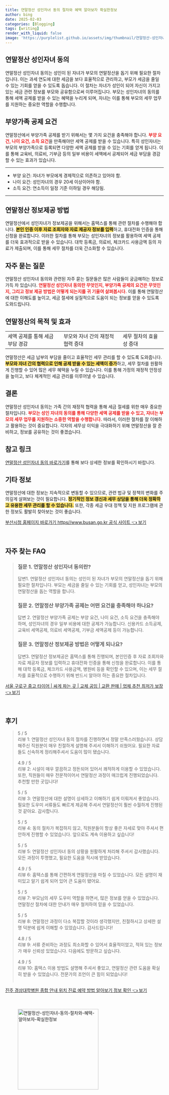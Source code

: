 ```yaml
---
title: 연말정산 성인자녀 동의 절차와 혜택 알아보자 확실한정보
author: bing
date: 2025-02-03
categories: [Blogging]
tags: [writing]
render_with_liquid: false
image: 'https://purplelist.github.io/assets/img/thumbnail/연말정산-성인자녀-동의-절차와-혜택-알아보자-확실한정보.webp'
---
```



<h2 id='연말정산_성인자녀_동의'>연말정산 성인자녀 동의</h2>

<p>연말정산 성인자녀 동의는 성인이 된 자녀가 부모의 연말정산을 돕기 위해 필요한 절차입니다. 이는 과세 연도에 대한 세금을 보다 효율적으로 관리하고, 부모가 세금을 줄일 수 있는 기회를 얻을 수 있도록 돕습니다. 이 절차는 자녀가 성인이 되어 자신이 가지고 있는 세금 관련 정보를 부모와 공유함으로써 이루어집니다. 부모는 성인자녀의 동의를 통해 세액 공제를 받을 수 있는 혜택을 누리게 되며, 자녀는 이를 통해 부모의 세무 업무를 지원하는 중요한 역할을 수행합니다.</p>

<h2 id='부양가족_공제_요건'>부양가족 공제 요건</h2>

<p>연말정산에서 부양가족 공제를 받기 위해서는 몇 가지 요건을 충족해야 합니다. <b><span style="color: #ee2323;">부양 요건, 나이 요건, 소득 요건</span></b>을 만족해야만 세액 공제를 받을 수 있습니다. 특히 성인자녀는 부모의 부양가족으로 등록되면 다양한 세액 공제를 받을 수 있는 기회를 얻게 됩니다. 이를 통해 교육비, 의료비, 기부금 등의 일부 비용이 세액에서 공제되어 세금 부담을 경감할 수 있는 효과가 있습니다.</p>

<hr />

<ul>
    <li>부양 요건: 자녀가 부모에게 경제적으로 의존하고 있어야 함.</li>
    <li>나이 요건: 성인자녀의 경우 20세 이상이어야 함.</li>
    <li>소득 요건: 연소득이 일정 기준 이하일 경우 해당됨.</li>
</ul>

<hr />

<h2 id='정보제공_방법'>연말정산 정보제공 방법</h2>

<p>연말정산에서 성인자녀가 정보제공을 위해서는 홈택스를 통해 관련 절차를 수행해야 합니다. <b><span style="background-color: #ffe066;">본인 인증 이후 자료 조회자와 자료 제공자 정보를 입력</span></b>하고, 휴대전화 인증을 통해 신청을 완료합니다. 이러한 절차를 통해 부모는 성인자녀의 정보를 활용하여 세액 공제를 더욱 효과적으로 받을 수 있습니다. 대학 등록금, 의료비, 체크카드 사용금액 등의 자료가 제출되며, 이를 통해 세무 절차를 더욱 간소화할 수 있습니다.</p>

<h2 id='자주_묻는_질문'>자주 묻는 질문</h2>

<p>연말정산 성인자녀 동의와 관련된 자주 묻는 질문들은 많은 사람들이 궁금해하는 정보로 가득 차 있습니다. <b><span style="color: #ee2323;">연말정산 성인자녀 동의란 무엇인지, 부양가족 공제의 요건은 무엇인지, 그리고 정보 제공 방법은 어떻게 되는지를 귀 기울여 살펴봅시다.</span></b> 이를 통해 연말정산에 대한 이해도를 높이고, 세금 절세에 실질적으로 도움이 되는 정보를 얻을 수 있도록 도와드립니다.</p>

<h2 id='목적_및_효과'>연말정산의 목적 및 효과</h2>

<table>
    <tr>
        <td>세액 공제를 통해 세금 부담 경감</td>
        <td>부모와 자녀 간의 재정적 협력 증대</td>
        <td>세무 절차의 효율성 증대</td>
    </tr>
</table>

<p>연말정산은 세금 납부의 부담을 줄이고 효율적인 세무 관리를 할 수 있도록 도와줍니다. <b><span style="background-color: #ffe066;">부모와 자녀 간의 협력으로 인해 공제 받을 수 있는 세액이 증가</span></b>하고, 세무 절차를 원활하게 진행할 수 있어 많은 세무 혜택을 누릴 수 있습니다. 이를 통해 가정의 재정적 안정성을 높이고, 보다 체계적인 세금 관리를 이루어낼 수 있습니다.</p>

<h2 id='결론'>결론</h2>

<p>연말정산 성인자녀 동의는 가족 간의 재정적 협력을 통해 세금 절세를 위한 매우 중요한 절차입니다. <b><span style="color: #ee2323;">부모는 성인 자녀의 동의를 통해 다양한 세액 공제를 받을 수 있고, 자녀는 부모의 세무 업무를 지원하는 소중한 역할을 수행합니다.</span></b> 따라서, 이러한 절차를 잘 이해하고 활용하는 것이 중요합니다. 각자의 세무상 이익을 극대화하기 위해 연말정산을 잘 준비하고, 정보를 공유하는 것이 좋겠습니다.</p>

<h2 id='참고_링크'>참고 링크</h2>

<p><a href="연말정산_성인자녀_동의_바로가기">연말정산 성인자녀 동의 바로가기</a>를 통해 보다 상세한 정보를 확인하시기 바랍니다.</p>

<h2 id='기타_정보'>기타 정보</h2>

<p>연말정산에 대한 정보는 지속적으로 변동할 수 있으므로, 관련 법규 및 정책의 변화를 주의깊게 살펴보는 것이 필요합니다. <b><span style="background-color: #ffe066;">정기적인 정보 갱신과 세무 상담을 통해 더욱 정확하고 유용한 세무 관리를 할 수 있습니다.</span></b> 또한, 각종 세금 우대 정책 및 지원 프로그램에 관한 정보도 활발히 찾아보는 것이 좋습니다.</p>


<p><a class="click-button" title="부산시청 홈페이지 바로가기 https//www.busan.go.kr 공식 사이트" href="https://purplelist.github.io/posts/%EB%B6%80%EC%82%B0%EC%8B%9C%EC%B2%AD-%ED%99%88%ED%8E%98%EC%9D%B4%EC%A7%80-%EB%B0%94%EB%A1%9C%EA%B0%80%EA%B8%B0-httpswww.busan.go.kr-%EA%B3%B5%EC%8B%9D-%EC%82%AC%EC%9D%B4%ED%8A%B8/" rel="dofollow">부산시청 홈페이지 바로가기 https//www.busan.go.kr 공식 사이트 👈 보기</a></p><br>
<h2 id='자주_찾는_FAQ'>자주 찾는 FAQ</h2>
<div itemscope="" itemtype="https://schema.org/FAQPage"> 
<blockquote> 
<div itemscope="" itemprop="mainEntity" itemtype="https://schema.org/Question"> 
<h3 itemprop="name">질문 1. 연말정산 성인자녀 동의란?</h3> 
<div itemscope="" itemprop="acceptedAnswer" itemtype="https://schema.org/Answer"> 
<span itemprop="text"> 
<p>답변1. 연말정산 성인자녀 동의는 성인이 된 자녀가 부모의 연말정산을 돕기 위해 필요한 절차입니다. 부모는 세금을 줄일 수 있는 기회를 얻고, 성인자녀는 부모의 연말정산을 돕는 역할을 합니다.</p> 
</span> 
</div> 
</div> 
<div itemscope="" itemprop="mainEntity" itemtype="https://schema.org/Question"> 
<h3 itemprop="name">질문 2. 연말정산 부양가족 공제는 어떤 요건을 충족해야 하나요?</h3> 
<div itemscope="" itemprop="acceptedAnswer" itemtype="https://schema.org/Answer"> 
<span itemprop="text"> 
<p>답변 2. 연말정산 부양가족 공제는 부양 요건, 나이 요건, 소득 요건을 충족해야 하며, 성인자녀의 경우 일부 비용에 대한 공제가 가능합니다. 신용카드 소득공제, 교육비 세액공제, 의료비 세액공제, 기부금 세액공제 등이 가능합니다.</p> 
</span> 
</div> 
</div> 
<div itemscope="" itemprop="mainEntity" itemtype="https://schema.org/Question"> 
<h3 itemprop="name">질문 3. 연말정산 정보제공 방법은 어떻게 되나요?</h3> 
<div itemscope="" itemprop="acceptedAnswer" itemtype="https://schema.org/Answer"> 
<span itemprop="text"> 
<p>답변3. 연말정산 정보제공은 홈택스를 통해 진행되며, 본인인증 후 자료 조회자와 자료 제공자 정보를 입력하고 휴대전화 인증을 통해 신청을 완료합니다. 이를 통해 대학 등록금, 체크카드 사용금액, 병원비 등을 확인할 수 있으며, 이는 세무 절차를 효율적으로 수행하기 위해 반드시 알아야 하는 중요한 절차입니다.</p> 
</span> 
</div> 
</div> 
</blockquote> 
</div>
<p><a class="click-button" title="서울 구로구 중고 타이어 | 싸게 파는 곳 | 교체 공임 | 교환 판매 | 업체 추천 최저가 보장" href="https://purplelist.github.io/posts/%EC%84%9C%EC%9A%B8-%EA%B5%AC%EB%A1%9C%EA%B5%AC-%EC%A4%91%EA%B3%A0-%ED%83%80%EC%9D%B4%EC%96%B4-%EC%8B%B8%EA%B2%8C-%ED%8C%8C%EB%8A%94-%EA%B3%B3-%EA%B5%90%EC%B2%B4-%EA%B3%B5%EC%9E%84-%EA%B5%90%ED%99%98-%ED%8C%90%EB%A7%A4-%EC%97%85%EC%B2%B4-%EC%B6%94%EC%B2%9C-%EC%B5%9C%EC%A0%80%EA%B0%80-%EB%B3%B4%EC%9E%A5/" rel="dofollow">서울 구로구 중고 타이어 | 싸게 파는 곳 | 교체 공임 | 교환 판매 | 업체 추천 최저가 보장 👈 보기</a></p><br>
<h2 id='후기'>후기</h2>
<div itemscope itemtype="https://schema.org/Product">
  <blockquote>
  <div itemprop="review" itemscope itemtype="https://schema.org/Review">
      <div itemprop="reviewRating" itemscope itemtype="https://schema.org/Rating"> <span itemprop="ratingValue">5</span> / <span itemprop="bestRating">5</span> </div>
      <span itemprop="reviewBody">리뷰 1: 연말정산 성인자녀 동의 절차를 진행하면서 정말 만족스러웠습니다. 상담해주신 직원분이 매우 친절하게 설명해 주셔서 이해하기 쉬웠어요. 필요한 자료들도 신속하게 정리해주셔서 도움이 많이 됐습니다.</span>
  </div>
  <br>
  <div itemprop="review" itemscope itemtype="https://schema.org/Review">
      <div itemprop="reviewRating" itemscope itemtype="https://schema.org/Rating"> <span itemprop="ratingValue">4.9</span> / <span itemprop="bestRating">5</span> </div>
      <span itemprop="reviewBody">리뷰 2: 시설이 매우 깔끔하고 정돈되어 있어서 쾌적하게 이용할 수 있었습니다. 또한, 직원들이 매우 전문적이어서 연말정산 과정이 매끄럽게 진행되었습니다. 추천할 만한 곳입니다!</span>
  </div>
  <br>
  <div itemprop="review" itemscope itemtype="https://schema.org/Review">
      <div itemprop="reviewRating" itemscope itemtype="https://schema.org/Rating"> <span itemprop="ratingValue">5</span> / <span itemprop="bestRating">5</span> </div>
      <span itemprop="reviewBody">리뷰 3: 연말정산에 대한 설명이 상세하고 이해하기 쉽게 이뤄져서 좋았습니다. 필요한 도우미 서류들도 빠르게 제공해 주셔서 연말정산이 훨씬 수월하게 진행된 것 같아요. 감사합니다.</span>
  </div>
  <br>
  <div itemprop="review" itemscope itemtype="https://schema.org/Review">
      <div itemprop="reviewRating" itemscope itemtype="https://schema.org/Rating"> <span itemprop="ratingValue">5</span> / <span itemprop="bestRating">5</span> </div>
      <span itemprop="reviewBody">리뷰 4: 동의 절차가 복잡하지 않고, 직원분들이 항상 좋은 자세로 맞아 주셔서 편안하게 진행할 수 있었습니다. 앞으로도 계속 이용하고 싶습니다!</span>
  </div>
  <br>
  <div itemprop="review" itemscope itemtype="https://schema.org/Review">
      <div itemprop="reviewRating" itemscope itemtype="https://schema.org/Rating"> <span itemprop="ratingValue">5</span> / <span itemprop="bestRating">5</span> </div>
      <span itemprop="reviewBody">리뷰 5: 연말정산 성인자녀 동의 상황을 원활하게 처리해 주셔서 감사했습니다. 모든 과정이 투명했고, 필요한 도움을 적시에 받았습니다.</span>
  </div>
  <br>
  <div itemprop="review" itemscope itemtype="https://schema.org/Review">
      <div itemprop="reviewRating" itemscope itemtype="https://schema.org/Rating"> <span itemprop="ratingValue">4.9</span> / <span itemprop="bestRating">5</span> </div>
      <span itemprop="reviewBody">리뷰 6: 홈택스를 통해 간편하게 연말정산을 마칠 수 있었습니다. 모든 설명이 재미있고 알기 쉽게 되어 있어 큰 도움이 됐어요.</span>
  </div>
  <br>
  <div itemprop="review" itemscope itemtype="https://schema.org/Review">
      <div itemprop="reviewRating" itemscope itemtype="https://schema.org/Rating"> <span itemprop="ratingValue">5</span> / <span itemprop="bestRating">5</span> </div>
      <span itemprop="reviewBody">리뷰 7: 부모님의 세무 도우미 역할을 하면서, 많은 정보를 얻을 수 있었습니다. 연말정산 절차에 대한 안내가 매우 철저하여 믿을 수 있었습니다.</span>
  </div>
  <br>
  <div itemprop="review" itemscope itemtype="https://schema.org/Review">
      <div itemprop="reviewRating" itemscope itemtype="https://schema.org/Rating"> <span itemprop="ratingValue">5</span> / <span itemprop="bestRating">5</span> </div>
      <span itemprop="reviewBody">리뷰 8: 연말정산 과정이 다소 복잡할 것이라 생각했지만, 친절하시고 상세한 설명 덕분에 쉽게 이해할 수 있었습니다. 감사드립니다!</span>
  </div>
  <br>
  <div itemprop="review" itemscope itemtype="https://schema.org/Review">
      <div itemprop="reviewRating" itemscope itemtype="https://schema.org/Rating"> <span itemprop="ratingValue">4.8</span> / <span itemprop="bestRating">5</span> </div>
      <span itemprop="reviewBody">리뷰 9: 서류 준비하는 과정도 최소화할 수 있어서 효율적이었고, 적혀 있는 정보가 매우 신뢰성 있었습니다. 다음에도 방문하고 싶습니다.</span>
  </div>
  <br>
  <div itemprop="review" itemscope itemtype="https://schema.org/Review">
      <div itemprop="reviewRating" itemscope itemtype="https://schema.org/Rating"> <span itemprop="ratingValue">4.9</span> / <span itemprop="bestRating">5</span> </div>
      <span itemprop="reviewBody">리뷰 10: 홈택스 이용 방법도 설명해 주셔서 좋았고, 연말정산 관련 도움을 확실히 받을 수 있었습니다. 전문가의 조언이 큰 힘이 되었습니다!</span>
  </div>
  <br>
  </blockquote>
</div>
<p><a class="click-button" title="진주 경상대학병원 종합 안내 위치 진료 예약 방법 알아보기 정보 확인" href="https://purplelist.github.io/posts/%EC%A7%84%EC%A3%BC-%EA%B2%BD%EC%83%81%EB%8C%80%ED%95%99%EB%B3%91%EC%9B%90-%EC%A2%85%ED%95%A9-%EC%95%88%EB%82%B4-%EC%9C%84%EC%B9%98-%EC%A7%84%EB%A3%8C-%EC%98%88%EC%95%BD-%EB%B0%A9%EB%B2%95-%EC%95%8C%EC%95%84%EB%B3%B4%EA%B8%B0-%EC%A0%95%EB%B3%B4-%ED%99%95%EC%9D%B8/" rel="dofollow">진주 경상대학병원 종합 안내 위치 진료 예약 방법 알아보기 정보 확인 👈 보기</a></p><br>
<figure class="image"><img src="https://purplelist.github.io/assets/img/thumbnail/연말정산-성인자녀-동의-절차와-혜택-알아보자-확실한정보.webp" alt="연말정산-성인자녀-동의-절차와-혜택-알아보자-확실한정보" width="256" height="256"></figure>